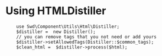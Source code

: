 # Using HTMLDistiller


        use Swd\Component\Utils\Html\Distiller;
        $distiller =  new Distiller();
        // you can remove tags that you not need or add yours
        $distiller->setAllowedTags(Distiller::$common_tags);
        $clean_html =  $distiller->process($html);


